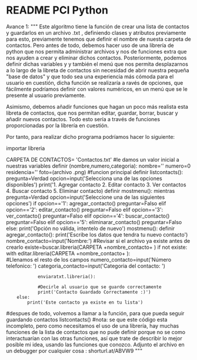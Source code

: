 # README PCI Python

Avance 1:
"""
Este algoritmo tiene la función de crear una lista de contactos y guardarlos en un archivo .txt , definiendo 
clases y atributos previamente para esto, previamente tenemos que definir el nombre de nuesta carpeta de 
contactos. Pero antes de todo, debemos hacer uso de una librería de python que nos permita administrar 
archivos y nos de funciones extra que nos ayuden a crear y eliminar dichos contactos. Posteriormente,
podemos definir dichas variables y y también el menú que nos permita desplazarnos a lo largo de la libreta
de contactos sin necesidad de abrir nuestra pequeña "base de datos" y que todo sea una experiencia más cómoda
para el usuario en cuestión, dicha función se realizaría a ravés de opciones, que fácilmente podríamos definir
con valores numéricos, en un menú que se le presente al usuario previamente.

Asimismo, debemos añadir funciones que hagan un poco más realista esta libreta de contactos, que nos permitan
editar, guardar, borrar, buscar y añadir nuevos contactos. Todo esto sería a través de funciones proporcionadas
por la librería en cuestión.

Por tanto, para realizar dicho programa podríamos hacer lo siguiente:

importar libreria

CARPETA DE CONTACTOS= 'Contactos.txt'
#le damos un valor inicial a nuestras variables
definir (nombre,numero,categoria):
        nombre=''
        numero=0
        residencia=''
        foto=(archivo .png)
#funcion principal
definir listcontacts():
    pregunta=Verdad
    opcion=input('Selecciona una de las opciones disponibles')
    print('1. Agregar contacto
            2. Editar contacto
            3. Ver contactos
            4. Buscar contacto
            5. Eliminar contacto)
    definir mostmenu():
        mientras pregunta=Verdad
            opcion=input('Seleccione una de las siguientes opciones')
                if opcion=='1':
                    agregar_contacto()
                    preguntar=Falso
                elif opcion=='2':
                    editar_contacto()
                    preguntar=Falso
                elif opcion=='3':
                    ver_contacto()
                    preguntar=Falso
                elif opcion=='4':
                    buscar_contacto()
                    preguntar=Falso
                elif opcion=='5':
                    eliminarar_contacto()
                    preguntar=Falso
                else: 
                    print('Opción no válida, intentelo de nuevo')
    mostmenu():
    definir agregar_contacto():
        print('Escribe los datos que tendra tu nuevo contacto')
        nombre_contacto=input('Nombre:')
        #Revisar si el archivo ya existe antes de crearlo
        existe=buscar.libreria(CARPETA +nombre_contacto+ )
        if not existe:
            with editar.libreria(CARPETA +nombre_contacto+ ):        
                #Llenamos el resto de los campos
                numero_contacto=input('Número telefonico: ')
                categoria_contacto=input('Categoria del contacto: ')

                enviaratxt.libreria():

                #Decirle al usuario que se guardo correctamente
                print('Contacto Guardado Correctamente :)')
        else:
            print('Este contacto ya existe en tu lista')
#despues de todo, volvemos a llamar a la función, para que pueda seguir guardando contactos
listcontacts()
#nota: se que este código esta incompleto, pero como necesitamos el uso de una librería, hay muchas funciones
de la lista de contactos que no pude definir porque no se como interactuarían con las otras funciones, así que
trate de describir lo mejor posible mi idea, usando las funciones que conozco.
Adjunto el archivo en un debugger por cualquier cosa : shorturl.at/ABVW9
"""
